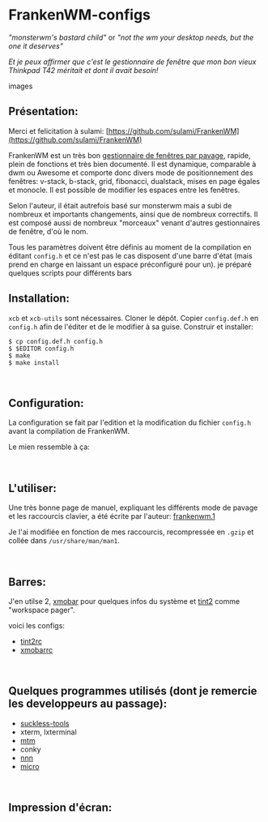 # FrankenWM-configs 

*"monsterwm's bastard child"* or *"not the wm your desktop needs, but the one
it deserves"*

*Et je peux affirmer que c'est le gestionnaire de fenêtre que mon bon vieux Thinkpad T42 
méritait et dont il avait besoin!*
<br>

images 


## Présentation:

Merci et felicitation à sulami: [https://github.com/sulami/FrankenWM](https://github.com/sulami/FrankenWM)

FrankenWM est un très bon [gestionnaire de fenêtres par pavage](https://fr.wikipedia.org/wiki/Gestionnaire_de_fen%C3%AAtres_par_pavage),
rapide, plein de fonctions et très bien documenté. Il est dynamique, comparable à dwm ou Awesome et comporte donc divers mode de
 positionnement des fenêtres: v-stack, b-stack, grid, fibonacci, dualstack, mises en page égales et monocle.
Il est possible de modifier les espaces entre les fenêtres.

Selon l'auteur, il était autrefois basé sur monsterwm mais a subi de nombreux et importants changements, 
ainsi que de nombreux correctifs. Il est composé aussi de nombreux "morceaux" venant d'autres gestionnaires
de fenêtre, d'où le nom.

Tous les paramètres doivent être définis au moment de la compilation en éditant `config.h` et ce n'est pas le cas
disposent d'une barre d'état (mais prend en charge en laissant un espace préconfiguré pour un). je
préparé quelques scripts pour différents bars
<br>


## Installation:

`xcb` et `xcb-utils` sont nécessaires. Cloner le dépôt. Copier `config.def.h` en `config.h` afin de l'éditer et de le modifier 
à sa guise. Construir et installer:

    $ cp config.def.h config.h
    $ $EDITOR config.h
    $ make
    $ make install

<br>

## Configuration:

La configuration se fait par l'edition et la modification du fichier `config.h` avant la compilation de FrankenWM.

Le mien  ressemble à ça:

<br>

## L'utiliser:

Une très bonne page de manuel, expliquant les différents mode de pavage et les raccourcis clavier, a été écrite par l'auteur:
[frankenwm.1](https://github.com/sulami/frankenwm/blob/master/frankenwm.1)

Je l'ai modifiée en fonction de mes raccourcis, recompressée en `.gzip` et collée dans `/usr/share/man/man1`.

<br>

## Barres:
J'en utilse 2, [xmobar](https://codeberg.org/xmobar/xmobar) pour quelques infos du système et [tint2](https://gitlab.com/o9000/tint2/)
 comme "workspace pager".

voici les configs:
- [tint2rc](tint2rc)
- [xmobarrc](xmobarrc)

<br>


## Quelques programmes utilisés (dont je remercie les developpeurs au passage):
- [suckless-tools](https://tools.suckless.org/)
- xterm, lxterminal
- [mtm](https://github.com/deadpixi/mtm)
- conky
- [nnn](https://github.com/jarun/nnn)
- [micro](https://micro-editor.github.io/)


<br>

## Impression d'écran:

<br>


